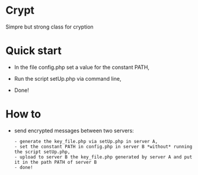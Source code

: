 # Crypt
Simpre but strong class for cryption

# Quick start

- In the file config.php set a value for the constant PATH,

- Run the script setUp.php via command line,

- Done!

# How to

- send encrypted messages between two servers:

      - generate the key_file.php via setUp.php in server A,
      - set the constant PATH in config.php in server B *without* running the script setUp.php, 
      - upload to server B the key_file.php generated by server A and put it in the path PATH of server B
      - done!
     
